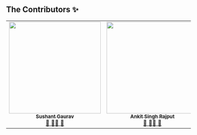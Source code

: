 ## The Contributors ✨

<table>
  <tr>
    <td align="center"><a href="https://www.linkedin.com/in/sushant-gaurav/"><img src="https://avatars.githubusercontent.com/u/68695162?v=4?s=250" width="250px;" alt=""/><br/>
      <sub><b>Sushant Gaurav</b></sub></a><br />
      <a href="https://github.com/imsushant12" title="Maintenance">🚧 🧑‍🏫 📆</a>
    </td>
    <td align="center"><a href="https://www.linkedin.com/in/ankit-singh-rajput/"><img src="https://avatars.githubusercontent.com/u/72560953?v=4?s=250" width="250px;" alt=""/><br/>
      <sub><b>Ankit Singh Rajput</b></sub></a><br />
      <a href="https://github.com/ankit-sr" title="Maintenance">🚧 🧑‍🏫 📆</a>
    </td>
</table>
